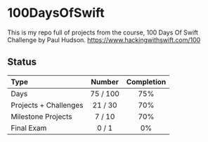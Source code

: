 # 100DaysOfSwift

This is my repo full of projects from the course, 100 Days Of Swift Challenge by Paul Hudson.
https://www.hackingwithswift.com/100

## Status

Type               | Number  | Completion
:---               |  :---:  |   :---:
Days           |  75 / 100 | 75%
Projects + Challenges |  21 / 30 | 70%
Milestone Projects |  7 / 10 | 70%
Final Exam         |  0 / 1  | 0%

